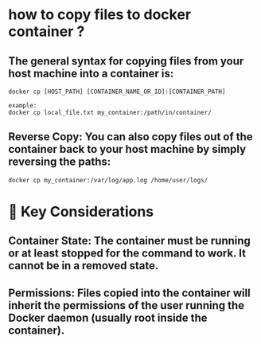 # how to copy files to docker container ?

## The general syntax for copying files from your host machine into a container is:
```
docker cp [HOST_PATH] [CONTAINER_NAME_OR_ID]:[CONTAINER_PATH]

example:
docker cp local_file.txt my_container:/path/in/container/
```


## Reverse Copy: You can also copy files out of the container back to your host machine by simply reversing the paths:
```
docker cp my_container:/var/log/app.log /home/user/logs/
```


# 📝 Key Considerations
## Container State: The container must be running or at least stopped for the command to work. It cannot be in a removed state.

## Permissions: Files copied into the container will inherit the permissions of the user running the Docker daemon (usually root inside the container).


